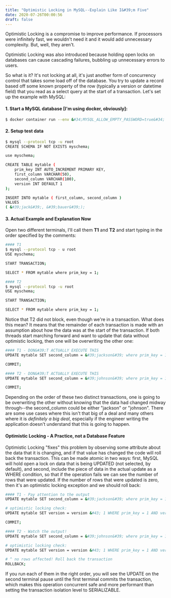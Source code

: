 ```yaml
---
title: "Optimistic Locking in MySQL--Explain Like I&#39;m Five"
date: 2020-07-26T00:00:56
draft: false
---
```


Optimistic Locking is a compromise to improve performance. If processors were infinitely fast, we wouldn&#39;t need it and it would add unnecessary complexity. But, well, they aren&#39;t.

Optimistic Locking was also introduced because holding open locks on databases can cause cascading failures, bubbling up unnecessary errors to users.

So what is it? It&#39;s not locking at all, it&#39;s just another form of concurrency control that takes some load off of the database. You try to update a record based off some known property of the row (typically a version or datetime field) that you read as a select query at the start of a transaction. Let&#39;s set up the example with MySQL:

#### 1\. Start a MySQL database \[I&#39;m using docker, obviously\]:

```bash
$ docker container run --env &#34;MYSQL_ALLOW_EMPTY_PASSWORD=true&#34; -d -p 3306:3306 mysql

```

#### 2\. Setup test data

```bash
$ mysql --protocol tcp -u root
CREATE SCHEMA IF NOT EXISTS myschema;

use myschema;

CREATE TABLE mytable (
    prim_key INT AUTO_INCREMENT PRIMARY KEY,
    first_column VARCHAR(50),
    second_column VARCHAR(100),
    version INT DEFAULT 1
);

INSERT INTO mytable ( first_column, second_column )
VALUES
( &#39;jack&#39;, &#39;bauer&#39;);

```

#### 3\. Actual Example and Explanation Now

Open two different terminals, I&#39;ll call them **T1** and **T2** and start typing in the order specified by the comments:

```bash
#### T1
$ mysql --protocol tcp - u root
USE myschema;

START TRANSACTION;

SELECT * FROM mytable where prim_key = 1;

#### T2
$ mysql --protocol tcp -u root
USE myschema;

START TRANSACTION;

SELECT * FROM mytable where prim_key = 1;

```

Notice that T2 did not block, even though we&#39;re in a transaction. What does this mean? It means that the remainder of each transaction is made with an assumption about how the data was at the start of the transaction. If both threads start marching forward and want to update that data without optimistic locking, then one will be overwriting the other one:

```bash
#### T1 - DON&#39;T ACTUALLY EXECUTE THIS
UPDATE mytable SET second_column = &#39;jackson&#39; where prim_key = 1;

COMMIT;

#### T2 - DON&#39;T ACTUALLY EXECUTE THIS
UPDATE mytable SET second_column = &#39;johnson&#39; where prim_key = 1;

COMMIT;

```

Depending on the order of these two distinct transactions, one is going to be overwriting the other without knowing that the data had changed midway through--the second\_column could be either &#34;jackson&#34; or &#34;johnson&#34;. There are some use cases where this isn&#39;t that big of a deal and many others where it is _definitely a big deal_, especially if the engineer writing the application doesn&#39;t understand that this is going to happen.

#### Optimistic Locking - A Practice, not a Database Feature

Optimistic Locking &#34;fixes&#34; this problem by observing some attribute about the data that it is changing, and if that value has changed the code will roll back the transaction. This can be made atomic in two ways: first, MySQL will hold open a lock on data that is being UPDATED (not selected, by default), and second, include the piece of data in the actual update as a WHERE condition, so that if the operation fails we can see the number of rows that were updated. If the number of rows that were updated is zero, then it&#39;s an optimistic locking exception and we should roll back:

```bash
#### T1 - Pay attention to the output
UPDATE mytable SET second_column = &#39;jackson&#39; where prim_key = 1;

# optimistic locking check:
UPDATE mytable SET version = version &#43; 1 WHERE prim_key = 1 AND version = 1;

COMMIT;

#### T2 - Watch the output!
UPDATE mytable SET second_column = &#39;johnson&#39; where prim_key = 1;

# optimistic locking check:
UPDATE mytable SET version = version &#43; 1 WHERE prim_key = 1 AND version = 1;

# ^ no rows affected! Roll back the transaction
ROLLBACK;

```

If you run each of them in the right order, you will see the UPDATE on the second terminal pause until the first terminal commits the transaction, which makes this operation concurrent safe and more performant than setting the transaction isolation level to SERIALIZABLE.

